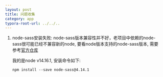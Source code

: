 ```yaml
---
layout: post
title: 问题收集
category: app
typora-root-url: ../../..
---
```


1. node-sass安装失败: node-sass版本兼容性并不好，老项目中依赖的node-sass很可能已经不兼容新的node, 要看node版本支持的node-sass版本, 需要参考[官方仓库](https://link.segmentfault.com/?url=https%3A%2F%2Fgithub.com%2Fsass%2Fnode-sass)

   我的是node v14.16.1, 安装命令如下:

   ```shell
   npm install --save node-sass@4.14.1
   ```

   